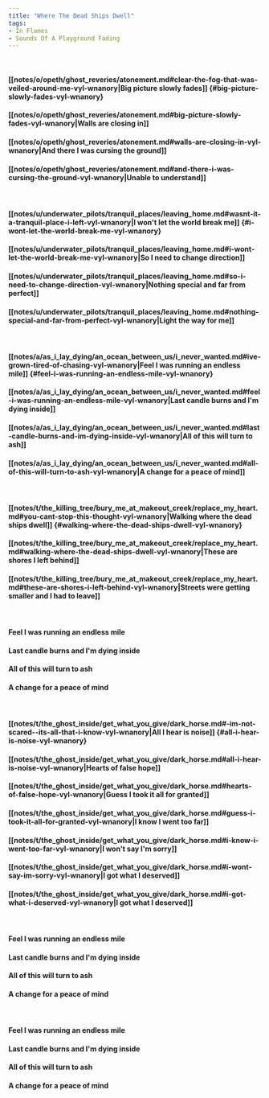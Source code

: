 ```yaml
---
title: "Where The Dead Ships Dwell"
tags:
- In Flames
- Sounds Of A Playground Fading
---
```

&nbsp;
#### [[notes/o/opeth/ghost_reveries/atonement.md#clear-the-fog-that-was-veiled-around-me-vyl-wnanory|Big picture slowly fades]] {#big-picture-slowly-fades-vyl-wnanory}
#### [[notes/o/opeth/ghost_reveries/atonement.md#big-picture-slowly-fades-vyl-wnanory|Walls are closing in]]
#### [[notes/o/opeth/ghost_reveries/atonement.md#walls-are-closing-in-vyl-wnanory|And there I was cursing the ground]]
#### [[notes/o/opeth/ghost_reveries/atonement.md#and-there-i-was-cursing-the-ground-vyl-wnanory|Unable to understand]]
&nbsp;
#### [[notes/u/underwater_pilots/tranquil_places/leaving_home.md#wasnt-it-a-tranquil-place-i-left-vyl-wnanory|I won't let the world break me]] {#i-wont-let-the-world-break-me-vyl-wnanory}
#### [[notes/u/underwater_pilots/tranquil_places/leaving_home.md#i-wont-let-the-world-break-me-vyl-wnanory|So I need to change direction]]
#### [[notes/u/underwater_pilots/tranquil_places/leaving_home.md#so-i-need-to-change-direction-vyl-wnanory|Nothing special and far from perfect]]
#### [[notes/u/underwater_pilots/tranquil_places/leaving_home.md#nothing-special-and-far-from-perfect-vyl-wnanory|Light the way for me]]
&nbsp;
#### [[notes/a/as_i_lay_dying/an_ocean_between_us/i_never_wanted.md#ive-grown-tired-of-chasing-vyl-wnanory|Feel I was running an endless mile]] {#feel-i-was-running-an-endless-mile-vyl-wnanory}
#### [[notes/a/as_i_lay_dying/an_ocean_between_us/i_never_wanted.md#feel-i-was-running-an-endless-mile-vyl-wnanory|Last candle burns and I'm dying inside]]
#### [[notes/a/as_i_lay_dying/an_ocean_between_us/i_never_wanted.md#last-candle-burns-and-im-dying-inside-vyl-wnanory|All of this will turn to ash]]
#### [[notes/a/as_i_lay_dying/an_ocean_between_us/i_never_wanted.md#all-of-this-will-turn-to-ash-vyl-wnanory|A change for a peace of mind]]
&nbsp;
#### [[notes/t/the_killing_tree/bury_me_at_makeout_creek/replace_my_heart.md#you-cant-stop-this-thought-vyl-wnanory|Walking where the dead ships dwell]] {#walking-where-the-dead-ships-dwell-vyl-wnanory}
#### [[notes/t/the_killing_tree/bury_me_at_makeout_creek/replace_my_heart.md#walking-where-the-dead-ships-dwell-vyl-wnanory|These are shores I left behind]]
#### [[notes/t/the_killing_tree/bury_me_at_makeout_creek/replace_my_heart.md#these-are-shores-i-left-behind-vyl-wnanory|Streets were getting smaller and I had to leave]]
&nbsp;
#### Feel I was running an endless mile
#### Last candle burns and I'm dying inside
#### All of this will turn to ash
#### A change for a peace of mind
&nbsp;
#### [[notes/t/the_ghost_inside/get_what_you_give/dark_horse.md#-im-not-scared--its-all-that-i-know-vyl-wnanory|All I hear is noise]] {#all-i-hear-is-noise-vyl-wnanory}
#### [[notes/t/the_ghost_inside/get_what_you_give/dark_horse.md#all-i-hear-is-noise-vyl-wnanory|Hearts of false hope]]
#### [[notes/t/the_ghost_inside/get_what_you_give/dark_horse.md#hearts-of-false-hope-vyl-wnanory|Guess I took it all for granted]]
#### [[notes/t/the_ghost_inside/get_what_you_give/dark_horse.md#guess-i-took-it-all-for-granted-vyl-wnanory|I know I went too far]]
#### [[notes/t/the_ghost_inside/get_what_you_give/dark_horse.md#i-know-i-went-too-far-vyl-wnanory|I won't say I'm sorry]]
#### [[notes/t/the_ghost_inside/get_what_you_give/dark_horse.md#i-wont-say-im-sorry-vyl-wnanory|I got what I deserved]]
#### [[notes/t/the_ghost_inside/get_what_you_give/dark_horse.md#i-got-what-i-deserved-vyl-wnanory|I got what I deserved]]
&nbsp;
#### Feel I was running an endless mile
#### Last candle burns and I'm dying inside
#### All of this will turn to ash
#### A change for a peace of mind
&nbsp;
#### Feel I was running an endless mile
#### Last candle burns and I'm dying inside
#### All of this will turn to ash
#### A change for a peace of mind
